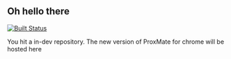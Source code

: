 ## Oh hello there
[![Built Status](https://travis-ci.org/dabido/proxmate-chrome.png "Build Status")](https://travis-ci.org/dabido/ProxMate-chrome/)

You hit a in-dev repository. The new version of ProxMate for chrome will be hosted here
